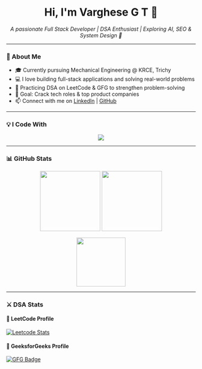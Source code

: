 <h1 align="center">Hi, I'm Varghese G T 👋</h1>

<p align="center">
  <em>A passionate Full Stack Developer | DSA Enthusiast | Exploring AI, SEO & System Design 🚀</em>
</p>

---

### 🧠 About Me
- 🎓 Currently pursuing Mechanical Engineering @ KRCE, Trichy  
- 💻 I love building full-stack applications and solving real-world problems  
- 🧩 Practicing DSA on LeetCode & GFG to strengthen problem-solving  
- 🎯 Goal: Crack tech roles & top product companies  
- 📫 Connect with me on [LinkedIn](https://www.linkedin.com/in/varghesegt) | [GitHub](https://github.com/varghesegt)

---

### 💡 I Code With

<p align="center">
  <img src="https://skillicons.dev/icons?i=js,ts,html,css,react,nodejs,express,mongodb,java,py,git,github" />
</p>

---

### 📊 GitHub Stats

<p align="center">
  <img src="https://github-readme-stats.vercel.app/api?username=varghesegth&show_icons=true&theme=radical" height="160" />
  <img src="https://github-readme-streak-stats.herokuapp.com/?user=varghesegth&theme=radical" height="160"/>
</p>

<p align="center">
  <img src="https://github-readme-stats.vercel.app/api/top-langs/?username=varghesegth&layout=compact&theme=radical" height="130"/>
</p>

---

### ⚔️ DSA Stats

#### 📘 LeetCode Profile

[![Leetcode Stats](https://leetcard.jacoblin.cool/varghese_gt?theme=dark&font=baloo)](https://leetcode.com/u/varghese_gt/)

#### 📗 GeeksforGeeks Profile

[![GFG Badge](https://img.shields.io/badge/GFG-varghese__gt-green?logo=geeksforgeeks)](https://www.geeksforgeeks.org/user/varghese_gt/)




<!--
**varghesegt/varghesegt** is a ✨ _special_ ✨ repository because its `README.md` (this file) appears on your GitHub profile.

Here are some ideas to get you started:

- 🔭 I’m currently working on ...
- 🌱 I’m currently learning ...
- 👯 I’m looking to collaborate on ...
- 🤔 I’m looking for help with ...
- 💬 Ask me about ...
- 📫 How to reach me: ...
- 😄 Pronouns: ...
- ⚡ Fun fact: ...
-->
